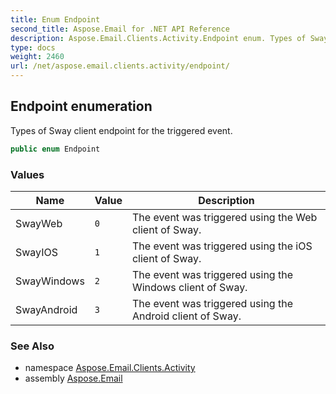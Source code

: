 ```yaml
---
title: Enum Endpoint
second_title: Aspose.Email for .NET API Reference
description: Aspose.Email.Clients.Activity.Endpoint enum. Types of Sway client endpoint for the triggered event
type: docs
weight: 2460
url: /net/aspose.email.clients.activity/endpoint/
---
```

## Endpoint enumeration

Types of Sway client endpoint for the triggered event.

```csharp
public enum Endpoint
```

### Values

| Name | Value | Description |
| --- | --- | --- |
| SwayWeb | `0` | The event was triggered using the Web client of Sway. |
| SwayIOS | `1` | The event was triggered using the iOS client of Sway. |
| SwayWindows | `2` | The event was triggered using the Windows client of Sway. |
| SwayAndroid | `3` | The event was triggered using the Android client of Sway. |

### See Also

* namespace [Aspose.Email.Clients.Activity](../../aspose.email.clients.activity/)
* assembly [Aspose.Email](../../)


